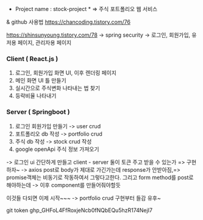 * Project name : stock-project *
=> 주식 포트폴리오 웹 서비스

& github 사용법
https://chancoding.tistory.com/76

https://shinsunyoung.tistory.com/78
-> spring security
-> 로그인, 회원가입, 유저용 페이지, 관리자용 페이지
### Client ( React.js ) ###
1. 로그인, 회원가입 화면 UI, 이후 렌더링 페이지 
2. 메인 화면 UI 틀 만들기
3. 실시간으로 주식변화 나타내는 법 찾기
4. 등락비율 나타내기


### Server ( Springboot ) ###

1. 로그인 회원가입 만들기 -> user crud
2. 포트폴리오 db 작성 -> portfolio crud
3. 주식 db 작성 -> stock crud 작성
4. google openApi 주식 정보 가져오기

-> 로그인 ui 간단하게 만들고 client - server 둘이 토큰 주고 받을 수 있는가 => 구현하자~
-> axios post로 body가 제대로 가긴가는데 response가 안받아짐,=> promise객체는 비동기로 작동하여서 그렇다고한다.
그리고 form method를 post로 해야하는데 -> 이후 component를 만들어줘야할듯

이것들 다되면 이제 시작~~~
-> portfolio crud 구현부터 들감 유후~

git token
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

